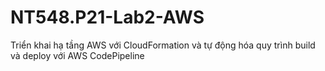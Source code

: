 # NT548.P21-Lab2-AWS
Triển khai hạ tầng AWS với CloudFormation và tự động hóa quy trình build và deploy  với AWS CodePipeline
